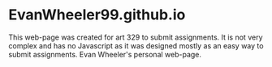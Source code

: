 # EvanWheeler99.github.io

This web-page was created for art 329 to submit assignments.
It is not very complex and has no Javascript as it was designed mostly as an easy way to submit assignments.
Evan Wheeler's personal web-page.
